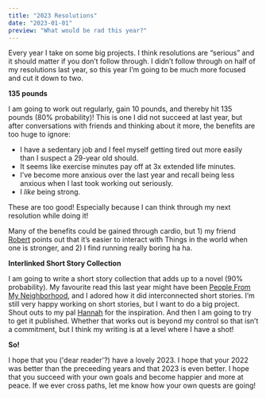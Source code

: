 ```yaml
---
title: "2023 Resolutions"
date: "2023-01-01"
preview: "What would be rad this year?"
---
```


Every year I take on some big projects. I think resolutions are “serious” and it should matter if you don’t follow through. I didn’t follow through on half of my resolutions last year, so this year I’m going to be much more focused and cut it down to two. 

**135 pounds**

I am going to work out regularly, gain 10 pounds, and thereby hit 135 pounds (80% probability)! This is one I did not succeed at last year, but after conversations with friends and thinking about it more, the benefits are too huge to ignore:

- I have a sedentary job and I feel myself getting tired out more easily than I suspect a 29-year old should. 
- It seems like exercise minutes pay off at 3x extended life minutes. 
- I’ve become more anxious over the last year and recall being less anxious when I last took working out seriously. 
- I _like_ being strong. 

These are too good! Especially because I can think through my next resolution while doing it!

Many of the benefits could be gained through cardio, but 1) my friend [Robert](https://twitter.com/iskanderlee) points out that it’s easier to interact with Things in the world when one is stronger, and 2) I find running really boring ha ha. 

**Interlinked Short Story Collection**

I am going to write a short story collection that adds up to a novel (90% probability). My favourite read this last year might have been [People From My Neighborhood](https://www.penguinrandomhouse.com/books/676239/people-from-my-neighborhood-by-hiromi-kawakami/), and I adored how it did interconnected short stories. I’m still very happy working on short stories, but I want to do a big project. Shout outs to my pal [Hannah](https://twitter.com/hannahtstoll) for the inspiration. And then I am going to try to get it published. Whether that works out is beyond my control so that isn’t a commitment, but I think my writing is at a level where I have a shot!

**So!**

I hope that you ('dear reader'?) have a lovely 2023. I hope that your 2022 was better than the preceeding years and that 2023 is even better. I hope that you succeed with your own goals and become happier and more at peace. If we ever cross paths, let me know how your own quests are going! 
